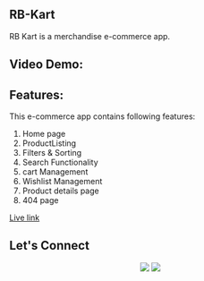 ## RB-Kart

RB Kart is a merchandise e-commerce app.

## Video Demo:

## Features:

This e-commerce app contains following features:

1. Home page
2. ProductListing
3. Filters & Sorting
4. Search Functionality
5. cart Management
6. Wishlist Management
7. Product details page
8. 404 page

[Live link](https://rb-kart.netlify.app/)

## Let's Connect

<p align="center">
<a href="https://twitter.com/web_AshishSethi"><img src="https://img.shields.io/badge/Twitter-1DA1F2?style=for-the-badge&logo=twitter&logoColor=white"/></a>
<a href="https://www.linkedin.com/in/aashishsethii01"><img src="https://img.shields.io/badge/LinkedIn-0077B5?style=for-the-badge&logo=linkedin&logoColor=white"/></a>
</p>
